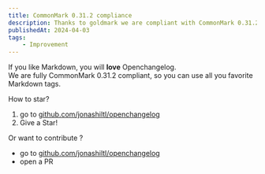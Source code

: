 ```yaml
---
title: CommonMark 0.31.2 compliance
description: Thanks to goldmark we are compliant with CommonMark 0.31.2 
publishedAt: 2024-04-03
tags:
    - Improvement
---
```


If you like Markdown, you will **love** Openchangelog.  
We are fully CommonMark 0.31.2 compliant, so you can use all you favorite Markdown tags.

How to star?
1. go to [github.com/jonashiltl/openchangelog](github.com/jonashiltl/openchangelog)
2. Give a Star!  

Or want to contribute ?
- go to [github.com/jonashiltl/openchangelog](github.com/jonashiltl/openchangelog)
- open a PR
